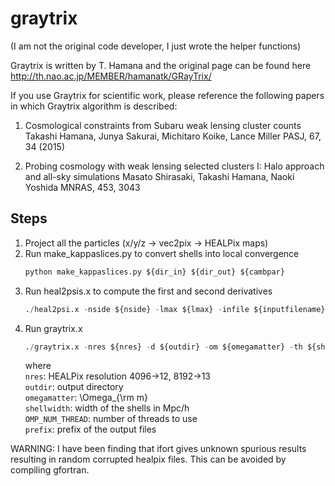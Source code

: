 # graytrix
(I am not the original code developer, I just wrote the helper functions)

Graytrix is written by T. Hamana and the original page can be found here http://th.nao.ac.jp/MEMBER/hamanatk/GRayTrix/

If you use Graytrix for scientific work, please reference the following papers in which Graytrix algorithm is described:

1. Cosmological constraints from Subaru weak lensing cluster counts
Takashi Hamana, Junya Sakurai, Michitaro Koike, Lance Miller
PASJ, 67, 34 (2015)

2. Probing cosmology with weak lensing selected clusters I: Halo approach and all-sky simulations
Masato Shirasaki, Takashi Hamana, Naoki Yoshida
MNRAS, 453, 3043


Steps
--------
1. Project all the particles (x/y/z -> vec2pix -> HEALPix maps)
2. Run make_kappaslices.py to convert shells into local convergence<br>
   ```python
   python make_kappaslices.py ${dir_in} ${dir_out} ${cambpar}
   ```
3. Run heal2psis.x to compute the first and second derivatives<br>
   ```python
   ./heal2psi.x -nside ${nside} -lmax ${lmax} -infile ${inputfilename} -outfile ${outputfile}```
4. Run graytrix.x
   ```python
   ./graytrix.x -nres ${nres} -d ${outdir} -om ${omegamatter} -th ${shellwidth} -nt ${OMP_NUM_THREADS} -f ${prefix} < infile
   ```
   where<BR>
   ```nres```: HEALPix resolution 4096->12, 8192->13<BR>
   ```outdir```: output directory<BR>
   ```omegamatter```: \Omega_{\rm m}<BR>
   ```shellwidth```: width of the shells in Mpc/h<BR>
   ```OMP_NUM_THREAD```: number of threads to use<BR>
   ```prefix```: prefix of the output files<BR>

WARNING: I have been finding that ifort gives unknown spurious results resulting in random corrupted healpix files. This can be avoided by compiling gfortran.
